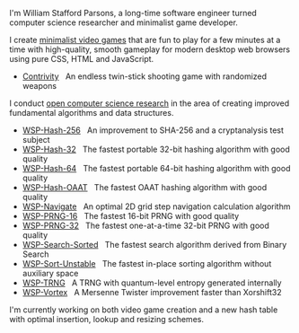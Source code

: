 I'm William Stafford Parsons, a long-time software engineer turned computer science researcher and minimalist game developer.

I create [minimalist video games](https://williamstaffordparsons.github.io/#games) that are fun to play for a few minutes at a time with high-quality, smooth gameplay for modern desktop web browsers using pure CSS, HTML and JavaScript.

- [Contrivity](https://github.com/williamstaffordparsons/contrivity) &nbsp; An endless twin-stick shooting game with randomized weapons

I conduct [open computer science research](https://williamstaffordparsons.github.io/#research) in the area of creating improved fundamental algorithms and data structures.

- [WSP-Hash-256](https://github.com/williamstaffordparsons/wsp-hash-256) &nbsp; An improvement to SHA-256 and a cryptanalysis test subject
- [WSP-Hash-32](https://github.com/williamstaffordparsons/wsp-hash-32) &nbsp; The fastest portable 32-bit hashing algorithm with good quality 
- [WSP-Hash-64](https://github.com/williamstaffordparsons/wsp-hash-64) &nbsp; The fastest portable 64-bit hashing algorithm with good quality
- [WSP-Hash-OAAT](https://github.com/williamstaffordparsons/wsp-hash-oaat) &nbsp; The fastest OAAT hashing algorithm with good quality
- [WSP-Navigate](https://github.com/williamstaffordparsons/wsp-navigate) &nbsp; An optimal 2D grid step navigation calculation algorithm
- [WSP-PRNG-16](https://github.com/williamstaffordparsons/wsp-prng-16) &nbsp; The fastest 16-bit PRNG with good quality
- [WSP-PRNG-32](https://github.com/williamstaffordparsons/wsp-prng-32) &nbsp; The fastest one-at-a-time 32-bit PRNG with good quality
- [WSP-Search-Sorted](https://github.com/williamstaffordparsons/wsp-search-sorted) &nbsp; The fastest search algorithm derived from Binary Search
- [WSP-Sort-Unstable](https://github.com/williamstaffordparsons/wsp-sort-unstable) &nbsp; The fastest in-place sorting algorithm without auxiliary space
- [WSP-TRNG](https://github.com/williamstaffordparsons/wsp-trng) &nbsp; A TRNG with quantum-level entropy generated internally
- [WSP-Vortex](https://github.com/williamstaffordparsons/wsp-vortex) &nbsp; A Mersenne Twister improvement faster than Xorshift32

I'm currently working on both video game creation and a new hash table with optimal insertion, lookup and resizing schemes.
